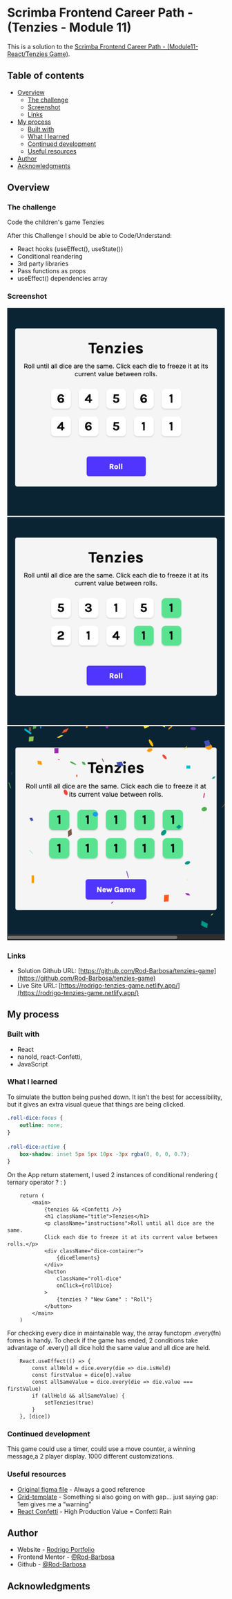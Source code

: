 # Scrimba Frontend Career Path - (Tenzies - Module 11)

This is a solution to the [Scrimba Frontend Career Path - (Module11-React/Tenzies Game)](https://scrimba.com/learn/frontend).

## Table of contents

- [Overview](#overview)
  - [The challenge](#the-challenge)
  - [Screenshot](#screenshot)
  - [Links](#links)
- [My process](#my-process)
  - [Built with](#built-with)
  - [What I learned](#what-i-learned)
  - [Continued development](#continued-development)
  - [Useful resources](#useful-resources)
- [Author](#author)
- [Acknowledgments](#acknowledgments)


## Overview

### The challenge

Code the children's game Tenzies

After this Challenge I should be able to Code/Understand:

- React hooks (useEffect(), useState())
- Conditional reandering
- 3rd party libraries
- Pass functions as props
- useEffect() dependencies array

### Screenshot

![](./start.png)
![](./mid.png)
![](./finish.png)

### Links

- Solution Github URL: [https://github.com/Rod-Barbosa/tenzies-game](https://github.com/Rod-Barbosa/tenzies-game)
- Live Site URL: [https://rodrigo-tenzies-game.netlify.app/](https://rodrigo-tenzies-game.netlify.app/)

## My process

### Built with

- React
- nanoId, react-Confetti, 
- JavaScript

### What I learned

To simulate the button being pushed down. It isn’t the best for accessibility, but it gives an extra visual queue that things are being clicked.

```CSS
.roll-dice:focus {
    outline: none;
}

.roll-dice:active {
    box-shadow: inset 5px 5px 10px -3px rgba(0, 0, 0, 0.7);
}
```

On the App return statement, I used 2 instances of conditional rendering ( ternary operator ? : )
```React
    return (
        <main>
            {tenzies && <Confetti />}
            <h1 className="title">Tenzies</h1>
            <p className="instructions">Roll until all dice are the same. 
            Click each die to freeze it at its current value between rolls.</p>
            <div className="dice-container">
                {diceElements}
            </div>
            <button 
                className="roll-dice" 
                onClick={rollDice}
            >
                {tenzies ? "New Game" : "Roll"}
            </button>
        </main>
    )
```

For checking every dice in maintainable way, the array functopm .every(fn) fomes in handy. To check if the game has ended, 2 conditions take advantage of .every() all dice hold the same value and all dice are held.

```React
    React.useEffect(() => {
        const allHeld = dice.every(die => die.isHeld)
        const firstValue = dice[0].value
        const allSameValue = dice.every(die => die.value === firstValue)
        if (allHeld && allSameValue) {
            setTenzies(true)
        }
    }, [dice])
```



### Continued development

This game could use a timer, could use a move counter, a winning message,a 2 player display. 1000 different customizations.

### Useful resources

- [Original figma file](https://www.figma.com/file/FqsxRUhAaXM4ezddQK0CdR/Tenzies?node-id=0%3A1) - Always a good reference
- [Grid-template](https://developer.mozilla.org/en-US/docs/Web/CSS/grid-template) - Something si also going on with gap… just saying gap: 1em gives me a “warning”
- [React Confetti](https://github.com/alampros/react-confetti#readme) - High Production Value = Confetti Rain

## Author

- Website - [Rodrigo Portfolio](https://www.gelatodigital.com)
- Frontend Mentor - [@Rod-Barbosa](https://www.frontendmentor.io/profile/Rod-Barbosa)
- Github - [@Rod-Barbosa](https://github.com/Rod-Barbosa)

## Acknowledgments

